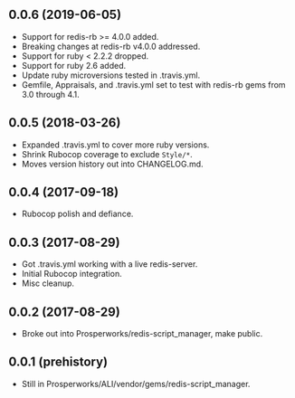 ## 0.0.6 (2019-06-05)
- Support for redis-rb >= 4.0.0 added.
- Breaking changes at redis-rb v4.0.0 addressed.
- Support for ruby < 2.2.2 dropped.
- Support for ruby 2.6 added.
- Update ruby microversions tested in .travis.yml.
- Gemfile, Appraisals, and .travis.yml set to test with redis-rb
  gems from 3.0 through 4.1.

## 0.0.5 (2018-03-26)
- Expanded .travis.yml to cover more ruby versions.
- Shrink Rubocop coverage to exclude `Style/*`.
- Moves version history out into CHANGELOG.md.

## 0.0.4 (2017-09-18)
- Rubocop polish and defiance.

## 0.0.3 (2017-08-29)
- Got .travis.yml working with a live redis-server.
- Initial Rubocop integration.
- Misc cleanup.

## 0.0.2 (2017-08-29)
- Broke out into Prosperworks/redis-script_manager, make public.

## 0.0.1 (prehistory)
- Still in Prosperworks/ALI/vendor/gems/redis-script_manager.
